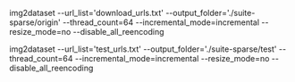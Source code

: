 img2dataset --url_list='download_urls.txt' --output_folder='./suite-sparse/origin'  --thread_count=64 --incremental_mode=incremental --resize_mode=no --disable_all_reencoding

img2dataset --url_list='test_urls.txt' --output_folder='./suite-sparse/test'  --thread_count=64 --incremental_mode=incremental --resize_mode=no --disable_all_reencoding
